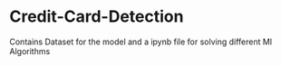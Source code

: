 # Credit-Card-Detection
Contains Dataset for the model and a ipynb file for solving different Ml Algorithms
